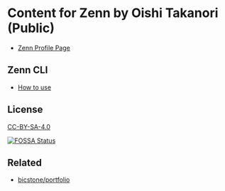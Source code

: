 # Content for Zenn by Oishi Takanori (Public)

- [Zenn Profile Page](https://zenn.dev/bicstone)

## Zenn CLI

- [How to use](https://zenn.dev/zenn/articles/zenn-cli-guide)

## License

[CC-BY-SA-4.0](https://creativecommons.org/licenses/by-sa/4.0/)

[![FOSSA Status](https://app.fossa.com/api/projects/git%2Bgithub.com%2Fbicstone%2Fcontent.svg?type=large)](https://app.fossa.com/projects/git%2Bgithub.com%2Fbicstone%2Fcontent?ref=badge_large)

## Related

- [bicstone/portfolio](https://github.com/bicstone/portfolio)
